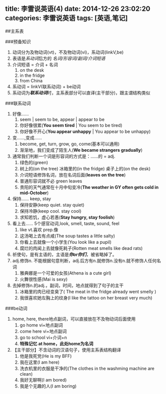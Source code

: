 title: 李雷说英语(4)
date: 2014-12-26 23:02:20
categories: 李雷说英语
tags: [英语,笔记]
---

##主系表

###预备知识
1. 动词分为及物动词(vt)，不及物动词(vi)，系动词(linkV,be)
2. 表语是*系动词*后方的 *名词/形容词/副词/介词短语*
3. 介词短语 = 介词 + 名词
	1. on the desk
	2. in the fridge
	3. from China
4. 系动词 = linkV(联系动词) + be动词
5. 系动词为***联系动词***时，主系表部分可以直译(主干部分)，跟主谓结构类似

###联系动词
1. 好像……
	1. seem | seem to be, appear | appear to be 
	1. 你好像很累(**You seem tired** | You seem to be tired)
	2. 你好像不开心(**You appear unhappy** | You appear to be unhappy)
2. 变……,变成……
	1. become, get, turn, grow, go, come(基本可以通用)
	2. 渐渐地，我们变成了陌生人(**We became strangers gradually**)
3. 通常我们判断一个词是形容词的方式是：……的 = adj.
	1. 绿色的(green)
	2. 树上的(on the tree) 冰箱里的(in the fridge) 桌子上的(on the desk)
	3. 介词短语修饰名词，放在名词后面(**leaves on the tree**) 
	4. 普通形容词就不必 green leaves
	5. 贵阳的天气通常在十月中旬变冷(**The weather in GY often gets cold in mid-October**)
4. 保持…… keep, stay
	1. 保持安静(keep quiet. stay quiet)
	2. 保持冷静(keep cool. stay cool)
	3. 求知若饥，虚心若愚(**Stay hungry, stay foolish**)
5. 看上去…… 5个感官动词,look, smell, taste, sound, feel
	1. like vt.喜欢 prep.像
	2. 这汤喝上去有点咸(The soup tastes a little salty)
	3. 你看上去就像一个小学生(You look like a pupil)
	4. 腐烂的肉闻上去就像死耗子(Rotten meat smells like dead rats)
6. 祈使句，是有主语的，主语是***你or你们***，被省略掉了。
7. adj.修饰n. 不能根据句意判断，adj.后方有n.就修饰n.没有n.就不修饰人任何名词
	1. 雅典娜是一个可爱的女孩(Athena is a cute girl)
	2. 火舞很性感(Mai is sexy)
8. 去掉修饰n.的adj.，副词，时间，地点就得到了句子的主干
	1. 冰箱里的肉已经变臭了( The meat in the fridge already went smelly )
	2. 我很喜欢她左胸上的纹身(I like the tattoo on her breast very much)

###be动词
1. home, here, there地点副词，可以直接放在不及物动词后面使用
	1. go home vi+地点副词
	2. come here vi+地点副词
	3. go to school vi+介词+n
	4. **特殊记忆 at home，此处home为名词**
2. 【主干部分】不含动词的汉语句子，使用主系表结构翻译
	1. 他是我死党(He is my BFF)
	2. 我在这里(I am here)
	3. 洗衣机里的衣服是干净的(The clothes in the washming machine are clean)
	4. 我好无聊啊(I am bored)
	5. 我是个无趣的人(I am boring)

